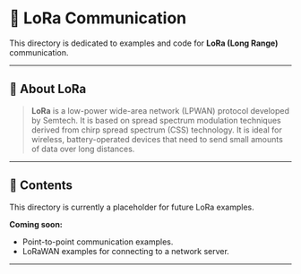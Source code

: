 # 📶 LoRa Communication

This directory is dedicated to examples and code for **LoRa (Long Range)** communication.

---

## 📖 About LoRa

> **LoRa** is a low-power wide-area network (LPWAN) protocol developed by Semtech. It is based on spread spectrum modulation techniques derived from chirp spread spectrum (CSS) technology. It is ideal for wireless, battery-operated devices that need to send small amounts of data over long distances.

---

## 📂 Contents

This directory is currently a placeholder for future LoRa examples.

**Coming soon:**
-   Point-to-point communication examples.
-   LoRaWAN examples for connecting to a network server.

---